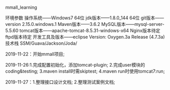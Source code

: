 mmall_learning    

环境参数
	操作系统——Windows7 64位
	jdk版本——1.8.0_144 64位
	git版本——version 2.15.0.windows.1
	Maven版本——3.6.2
	MySQL版本——mysql-server-5.5.60
	tomcat版本——apache-tomcat-8.5.31-windows-x64
	Nginx版本待定
	ftpd版本待定
	开发工具及版本——eclipse Version: Oxygen.3a Release (4.7.3a)
	技术栈 SSM/Guava/Jackson/Joda/


2019-11-22：开始mmall项目;

2019-11-26:1.完成配置初始化，添加tomcat-plugin;
		   2.完成user模块的coding&testing;
		   3.maven install时需skiptest;
		   4.maven run时使用tomcat7:run;
		   
2019-11-27：1.整理接口设计文档;
           2.整理测试案例文档;
		   
		      